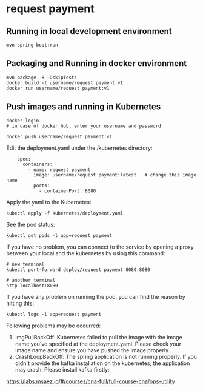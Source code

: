 # request payment

## Running in local development environment

```
mvn spring-boot:run
```

## Packaging and Running in docker environment

```
mvn package -B -DskipTests
docker build -t username/request payment:v1 .
docker run username/request payment:v1
```

## Push images and running in Kubernetes

```
docker login 
# in case of docker hub, enter your username and password

docker push username/request payment:v1
```

Edit the deployment.yaml under the /kubernetes directory:
```
    spec:
      containers:
        - name: request payment
          image: username/request payment:latest   # change this image name
          ports:
            - containerPort: 8080

```

Apply the yaml to the Kubernetes:
```
kubectl apply -f kubernetes/deployment.yaml
```

See the pod status:
```
kubectl get pods -l app=request payment
```

If you have no problem, you can connect to the service by opening a proxy between your local and the kubernetes by using this command:
```
# new terminal
kubectl port-forward deploy/request payment 8080:8080

# another terminal
http localhost:8080
```

If you have any problem on running the pod, you can find the reason by hitting this:
```
kubectl logs -l app=request payment
```

Following problems may be occurred:

1. ImgPullBackOff:  Kubernetes failed to pull the image with the image name you've specified at the deployment.yaml. Please check your image name and ensure you have pushed the image properly.
1. CrashLoopBackOff: The spring application is not running properly. If you didn't provide the kafka installation on the kubernetes, the application may crash. Please install kafka firstly:

https://labs.msaez.io/#/courses/cna-full/full-course-cna/ops-utility

